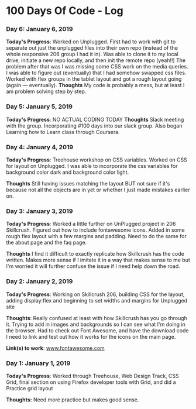 # 100 Days Of Code - Log

### Day 6: January 6, 2019

**Today's Progress**: Worked on Unplugged. First had to work with git to separate out just the unplugged files into their own repo (instead of the whole responsive 206 group I had it in). Was able to clone it to my local drive, initiate a new repo locally, and then init the remote repo (yeah!!) The problem after that was I was missing some CSS work on the media queries. I was able to figure out (eventually) that I had somehow swapped css files. Worked with flex groups in the tablet layout and got a rough layout going (again — eventually). 
**Thoughts** My code is probably a mess, but at least I am problem solving step by step.  

### Day 5: January 5, 2019

**Today's Progress**: NO ACTUAL CODING TODAY
**Thoughts** Slack meeting with the group. Incorporating #100 days into our slack group. Also began Learning how to Learn class through Coursera. 


### Day 4: January 4, 2019

**Today's Progress**: Treehouse workshop on CSS variables. Worked on CSS for layout on Unplugged. I was able to incorporate the css variables for background color dark and background color light.

**Thoughts** Still having issues matching the layout BUT not sure if it's because not all the objects are in yet or whether I just made mistakes earlier on. 

### Day 3: January 3, 2019

**Today's Progress**: Worked a little further on UnPlugged project in 206 Skillcrush. Figured out how to include fontawesome icons. Added in some rough flex layout with a few margins and padding. Need to do the same for the about page and the faq page.

**Thoughts** I find it difficult to exactly replicate how Skillcrush has the code written. Makes more sense if I imitate it in a way that makes sense to me but I'm worried it will further confuse the issue if I need help down the road. 

### Day 2: January 2, 2019

**Today's Progress**: Working on Skillcrush 206, building CSS for the layout, adding display:flex and beginning to set widths and margins for Unplugged site

**Thoughts**: Really confused at least with how Skillcrush has you go through it. Trying to add in images and backgrounds so I can see what I'm doing in the browser. Had to check out Font Awesome, and have the download code I need to link and test out how it works for the icons on the main page.

**Link(s) to work**: www.fontawesome.com

### Day 1: January 1, 2019

**Today's Progress**: Worked through Treehouse, Web Design Track, CSS Grid, final section on using Firefox developer tools with Grid, and did a Practice grid layout

**Thoughts:** Need more practice but makes good sense.






